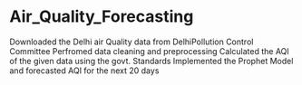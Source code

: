 # Air_Quality_Forecasting
Downloaded the Delhi air Quality data from DelhiPollution Control Committee 
Perfromed data cleaning and preprocessing 
Calculated the AQI of the given data using the govt. Standards 
Implemented the Prophet Model and forecasted AQI for the next 20 days 
